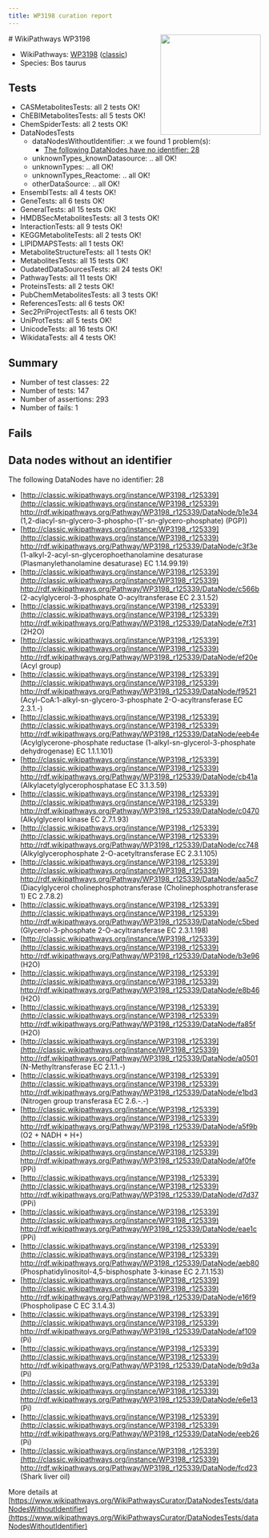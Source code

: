 ```yaml
---
title: WP3198 curation report
---
```


<img style="float: right; width: 200px" src="https://upload.wikimedia.org/wikipedia/commons/thumb/8/83/Wplogo_with_text_500.png/640px-Wplogo_with_text_500.png" />
# WikiPathways WP3198

* WikiPathways: [WP3198](https://wikipathways.org/pathways/WP3198) ([classic](https://classic.wikipathways.org/instance/WP3198))
* Species: Bos taurus
## Tests
* CASMetabolitesTests: all 2 tests OK!
* ChEBIMetabolitesTests: all 5 tests OK!
* ChemSpiderTests: all 2 tests OK!
* DataNodesTests
    * dataNodesWithoutIdentifier: .x we found 1 problem(s):
        * [The following DataNodes have no identifier: 28](#8792c4b7)
    * unknownTypes_knownDatasource: .. all OK!
    * unknownTypes: .. all OK!
    * unknownTypes_Reactome: .. all OK!
    * otherDataSource: .. all OK!
* EnsemblTests: all 4 tests OK!
* GeneTests: all 6 tests OK!
* GeneralTests: all 15 tests OK!
* HMDBSecMetabolitesTests: all 3 tests OK!
* InteractionTests: all 9 tests OK!
* KEGGMetaboliteTests: all 2 tests OK!
* LIPIDMAPSTests: all 1 tests OK!
* MetaboliteStructureTests: all 1 tests OK!
* MetabolitesTests: all 15 tests OK!
* OudatedDataSourcesTests: all 24 tests OK!
* PathwayTests: all 11 tests OK!
* ProteinsTests: all 2 tests OK!
* PubChemMetabolitesTests: all 3 tests OK!
* ReferencesTests: all 6 tests OK!
* Sec2PriProjectTests: all 6 tests OK!
* UniProtTests: all 5 tests OK!
* UnicodeTests: all 16 tests OK!
* WikidataTests: all 4 tests OK!


## Summary

* Number of test classes: 22
* Number of tests: 147
* Number of assertions: 293
* Number of fails: 1

## Fails

<a name="8792c4b7" />

## Data nodes without an identifier

The following DataNodes have no identifier: 28

* [http://classic.wikipathways.org/instance/WP3198_r125339](http://classic.wikipathways.org/instance/WP3198_r125339) http://rdf.wikipathways.org/Pathway/WP3198_r125339/DataNode/b1e34 (1,2-diacyl-sn-glycero-3-phospho-(1'-sn-glycero-phosphate)
(PGP))
* [http://classic.wikipathways.org/instance/WP3198_r125339](http://classic.wikipathways.org/instance/WP3198_r125339) http://rdf.wikipathways.org/Pathway/WP3198_r125339/DataNode/c3f3e (1-alkyl-2-acyl-sn-glycerophoethanolamine desaturase
(Plasmanylethanolamine desaturase)
EC 1.14.99.19)
* [http://classic.wikipathways.org/instance/WP3198_r125339](http://classic.wikipathways.org/instance/WP3198_r125339) http://rdf.wikipathways.org/Pathway/WP3198_r125339/DataNode/c566b (2-acylglycerol-3-phosphate O-acyltransferase
EC 2.3.1.52)
* [http://classic.wikipathways.org/instance/WP3198_r125339](http://classic.wikipathways.org/instance/WP3198_r125339) http://rdf.wikipathways.org/Pathway/WP3198_r125339/DataNode/e7f31 (2H2O)
* [http://classic.wikipathways.org/instance/WP3198_r125339](http://classic.wikipathways.org/instance/WP3198_r125339) http://rdf.wikipathways.org/Pathway/WP3198_r125339/DataNode/ef20e (Acyl group)
* [http://classic.wikipathways.org/instance/WP3198_r125339](http://classic.wikipathways.org/instance/WP3198_r125339) http://rdf.wikipathways.org/Pathway/WP3198_r125339/DataNode/f9521 (Acyl-CoA:1-alkyl-sn-glycero-3-phosphate 2-O-acyltransferase
EC 2.3.1.-)
* [http://classic.wikipathways.org/instance/WP3198_r125339](http://classic.wikipathways.org/instance/WP3198_r125339) http://rdf.wikipathways.org/Pathway/WP3198_r125339/DataNode/eeb4e (Acylglycerone-phosphate reductase
(1-alkyl-sn-glycerol-3-phosphate dehydrogenase)
EC 1.1.1.101)
* [http://classic.wikipathways.org/instance/WP3198_r125339](http://classic.wikipathways.org/instance/WP3198_r125339) http://rdf.wikipathways.org/Pathway/WP3198_r125339/DataNode/cb41a (Alkylacetylglycerophosphatase
EC 3.1.3.59)
* [http://classic.wikipathways.org/instance/WP3198_r125339](http://classic.wikipathways.org/instance/WP3198_r125339) http://rdf.wikipathways.org/Pathway/WP3198_r125339/DataNode/c0470 (Alkylglycerol kinase
EC 2.7.1.93)
* [http://classic.wikipathways.org/instance/WP3198_r125339](http://classic.wikipathways.org/instance/WP3198_r125339) http://rdf.wikipathways.org/Pathway/WP3198_r125339/DataNode/cc748 (Alkylglycerophosphate 2-O-acetyltransferase
EC 2.3.1.105)
* [http://classic.wikipathways.org/instance/WP3198_r125339](http://classic.wikipathways.org/instance/WP3198_r125339) http://rdf.wikipathways.org/Pathway/WP3198_r125339/DataNode/aa5c7 (Diacylglycerol cholinephosphotransferase
(Cholinephosphotransferase 1)
EC 2.7.8.2)
* [http://classic.wikipathways.org/instance/WP3198_r125339](http://classic.wikipathways.org/instance/WP3198_r125339) http://rdf.wikipathways.org/Pathway/WP3198_r125339/DataNode/c5bed (Glycerol-3-phosphate 2-O-acyltransferase
EC 2.3.1.198)
* [http://classic.wikipathways.org/instance/WP3198_r125339](http://classic.wikipathways.org/instance/WP3198_r125339) http://rdf.wikipathways.org/Pathway/WP3198_r125339/DataNode/b3e96 (H2O)
* [http://classic.wikipathways.org/instance/WP3198_r125339](http://classic.wikipathways.org/instance/WP3198_r125339) http://rdf.wikipathways.org/Pathway/WP3198_r125339/DataNode/e8b46 (H2O)
* [http://classic.wikipathways.org/instance/WP3198_r125339](http://classic.wikipathways.org/instance/WP3198_r125339) http://rdf.wikipathways.org/Pathway/WP3198_r125339/DataNode/fa85f (H2O)
* [http://classic.wikipathways.org/instance/WP3198_r125339](http://classic.wikipathways.org/instance/WP3198_r125339) http://rdf.wikipathways.org/Pathway/WP3198_r125339/DataNode/a0501 (N-Methyltransferase
EC 2.1.1.-)
* [http://classic.wikipathways.org/instance/WP3198_r125339](http://classic.wikipathways.org/instance/WP3198_r125339) http://rdf.wikipathways.org/Pathway/WP3198_r125339/DataNode/e1bd3 (Nitrogen group transferasa
EC 2.6.-.-)
* [http://classic.wikipathways.org/instance/WP3198_r125339](http://classic.wikipathways.org/instance/WP3198_r125339) http://rdf.wikipathways.org/Pathway/WP3198_r125339/DataNode/a5f9b (O2 + NADH + H+)
* [http://classic.wikipathways.org/instance/WP3198_r125339](http://classic.wikipathways.org/instance/WP3198_r125339) http://rdf.wikipathways.org/Pathway/WP3198_r125339/DataNode/af0fe (PPi)
* [http://classic.wikipathways.org/instance/WP3198_r125339](http://classic.wikipathways.org/instance/WP3198_r125339) http://rdf.wikipathways.org/Pathway/WP3198_r125339/DataNode/d7d37 (PPi)
* [http://classic.wikipathways.org/instance/WP3198_r125339](http://classic.wikipathways.org/instance/WP3198_r125339) http://rdf.wikipathways.org/Pathway/WP3198_r125339/DataNode/eae1c (PPi)
* [http://classic.wikipathways.org/instance/WP3198_r125339](http://classic.wikipathways.org/instance/WP3198_r125339) http://rdf.wikipathways.org/Pathway/WP3198_r125339/DataNode/aeb80 (Phosphatidylinositol-4,5-bisphosphate 3-kinase
EC 2.7.1.153)
* [http://classic.wikipathways.org/instance/WP3198_r125339](http://classic.wikipathways.org/instance/WP3198_r125339) http://rdf.wikipathways.org/Pathway/WP3198_r125339/DataNode/e16f9 (Phospholipase C
EC 3.1.4.3)
* [http://classic.wikipathways.org/instance/WP3198_r125339](http://classic.wikipathways.org/instance/WP3198_r125339) http://rdf.wikipathways.org/Pathway/WP3198_r125339/DataNode/af109 (Pi)
* [http://classic.wikipathways.org/instance/WP3198_r125339](http://classic.wikipathways.org/instance/WP3198_r125339) http://rdf.wikipathways.org/Pathway/WP3198_r125339/DataNode/b9d3a (Pi)
* [http://classic.wikipathways.org/instance/WP3198_r125339](http://classic.wikipathways.org/instance/WP3198_r125339) http://rdf.wikipathways.org/Pathway/WP3198_r125339/DataNode/e6e13 (Pi)
* [http://classic.wikipathways.org/instance/WP3198_r125339](http://classic.wikipathways.org/instance/WP3198_r125339) http://rdf.wikipathways.org/Pathway/WP3198_r125339/DataNode/eeb26 (Pi)
* [http://classic.wikipathways.org/instance/WP3198_r125339](http://classic.wikipathways.org/instance/WP3198_r125339) http://rdf.wikipathways.org/Pathway/WP3198_r125339/DataNode/fcd23 (Shark liver oil)


More details at [https://www.wikipathways.org/WikiPathwaysCurator/DataNodesTests/dataNodesWithoutIdentifier](https://www.wikipathways.org/WikiPathwaysCurator/DataNodesTests/dataNodesWithoutIdentifier)

